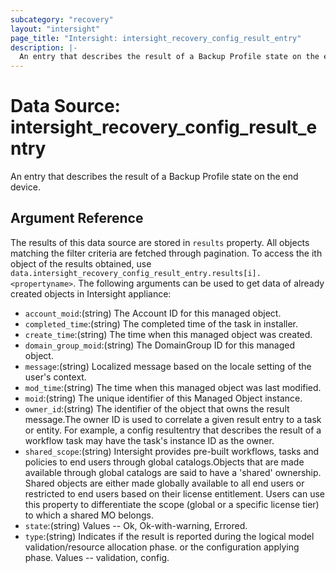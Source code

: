 ```yaml
---
subcategory: "recovery"
layout: "intersight"
page_title: "Intersight: intersight_recovery_config_result_entry"
description: |-
  An entry that describes the result of a Backup Profile state on the end device.
---
```


# Data Source: intersight_recovery_config_result_entry
An entry that describes the result of a Backup Profile state on the end device.
## Argument Reference
The results of this data source are stored in `results` property.
All objects matching the filter criteria are fetched through pagination.
To access the ith object of the results obtained, use `data.intersight_recovery_config_result_entry.results[i].<propertyname>`.
The following arguments can be used to get data of already created objects in Intersight appliance:
* `account_moid`:(string) The Account ID for this managed object. 
* `completed_time`:(string) The completed time of the task in installer. 
* `create_time`:(string) The time when this managed object was created. 
* `domain_group_moid`:(string) The DomainGroup ID for this managed object. 
* `message`:(string) Localized message based on the locale setting of the user's context. 
* `mod_time`:(string) The time when this managed object was last modified. 
* `moid`:(string) The unique identifier of this Managed Object instance. 
* `owner_id`:(string) The identifier of the object that owns the result message.The owner ID is used to correlate a given result entry to a task or entity. For example, a config resultentry that describes the result of a workflow task may have the task's instance ID as the owner. 
* `shared_scope`:(string) Intersight provides pre-built workflows, tasks and policies to end users through global catalogs.Objects that are made available through global catalogs are said to have a 'shared' ownership. Shared objects are either made globally available to all end users or restricted to end users based on their license entitlement. Users can use this property to differentiate the scope (global or a specific license tier) to which a shared MO belongs. 
* `state`:(string) Values  -- Ok, Ok-with-warning, Errored. 
* `type`:(string) Indicates if the result is reported during the logical model validation/resource allocation phase. or the configuration applying phase. Values -- validation, config. 
 